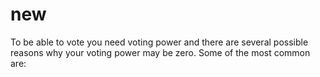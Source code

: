 # new
To be able to vote you need voting power and there are several possible reasons why your voting power may be zero. Some of the most common are:
